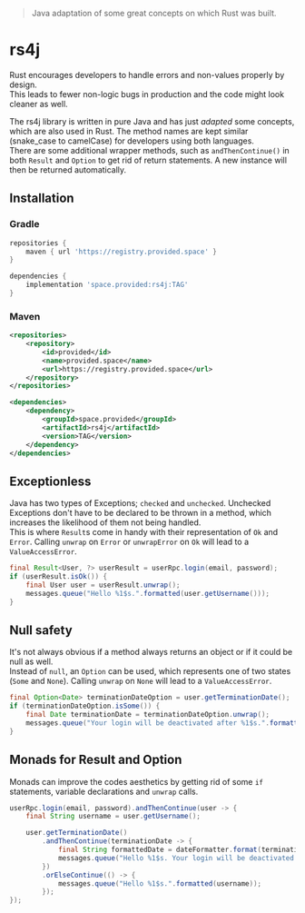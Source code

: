 > Java adaptation of some great concepts on which Rust was built.
# rs4j
Rust encourages developers to handle errors and non-values properly by design.<br>
This leads to fewer non-logic bugs in production and the code might look cleaner as well.

The rs4j library is written in pure Java and has just *adapted* some concepts, which are also used in Rust. The method names are kept similar (snake_case to camelCase) for developers using both languages.<br>
There are some additional wrapper methods, such as `andThenContinue()` in both `Result` and `Option` to get rid of return statements. A new instance will then be returned automatically.

## Installation

### Gradle
```groovy
repositories {
    maven { url 'https://registry.provided.space' }
}

dependencies {
    implementation 'space.provided:rs4j:TAG'
}
```

### Maven
```xml
<repositories>
    <repository>
        <id>provided</id>
        <name>provided.space</name>
        <url>https://registry.provided.space</url>
    </repository>
</repositories>

<dependencies>
    <dependency>
        <groupId>space.provided</groupId>
        <artifactId>rs4j</artifactId>
        <version>TAG</version>
    </dependency>
</dependencies>
```

## Exceptionless
Java has two types of Exceptions; `checked` and `unchecked`. Unchecked Exceptions don't have to be declared to be thrown in a method, which increases the likelihood of them not being handled.<br>
This is where `Result`s come in handy with their representation of `Ok` and `Error`. Calling `unwrap` on `Error` or `unwrapError` on `Ok` will lead to a `ValueAccessError`.
```java
final Result<User, ?> userResult = userRpc.login(email, password);
if (userResult.isOk()) {
    final User user = userResult.unwrap();
    messages.queue("Hello %1$s.".formatted(user.getUsername()));
}
```

## Null safety
It's not always obvious if a method always returns an object or if it could be null as well.<br>
Instead of `null`, an `Option` can be used, which represents one of two states (`Some` and `None`). Calling `unwrap` on `None` will lead to a `ValueAccessError`.
```java
final Option<Date> terminationDateOption = user.getTerminationDate();
if (terminationDateOption.isSome()) {
    final Date terminationDate = terminationDateOption.unwrap();
    messages.queue("Your login will be deactivated after %1$s.".formatted(dateFormatter.format(terminationDate)));
}
```

## Monads for Result and Option
Monads can improve the codes aesthetics by getting rid of some `if` statements, variable declarations and `unwrap` calls.
```java
userRpc.login(email, password).andThenContinue(user -> {
    final String username = user.getUsername();

    user.getTerminationDate()
        .andThenContinue(terminationDate -> {
            final String formattedDate = dateFormatter.format(terminationDate);
            messages.queue("Hello %1$s. Your login will be deactivated after %2$s.".formatted(username, formattedDate));
        })
        .orElseContinue(() -> {
            messages.queue("Hello %1$s.".formatted(username));
        });
});
```
